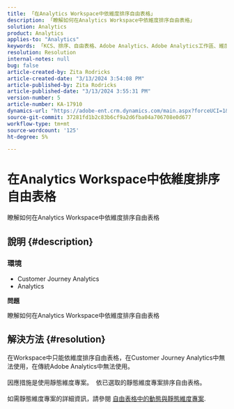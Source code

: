 ```yaml
---
title: 「在Analytics Workspace中依維度排序自由表格」
description: 「瞭解如何在Analytics Workspace中依維度排序自由表格」
solution: Analytics
product: Analytics
applies-to: "Analytics"
keywords: 「KCS、排序、自由表格、Adobe Analytics、Adobe Analytics工作區、維度、做法」
resolution: Resolution
internal-notes: null
bug: false
article-created-by: Zita Rodricks
article-created-date: "3/13/2024 3:54:08 PM"
article-published-by: Zita Rodricks
article-published-date: "3/13/2024 3:55:31 PM"
version-number: 5
article-number: KA-17910
dynamics-url: "https://adobe-ent.crm.dynamics.com/main.aspx?forceUCI=1&pagetype=entityrecord&etn=knowledgearticle&id=3bd143e9-51e1-ee11-904d-6045bd0065b6"
source-git-commit: 37281fd1b2c83b6cf9a2d6fba04a706708e0d677
workflow-type: tm+mt
source-wordcount: '125'
ht-degree: 5%

---
```


# 在Analytics Workspace中依維度排序自由表格


瞭解如何在Analytics Workspace中依維度排序自由表格

## 說明 {#description}


### <b>環境</b>

- Customer Journey Analytics
- Analytics




<b>問題</b>

瞭解如何在Analytics Workspace中依維度排序自由表格


## 解決方法 {#resolution}

在Workspace中只能依維度排序自由表格，在Customer Journey Analytics中無法使用，在傳統Adobe Analytics中無法使用。<br> <br>因應措施是使用靜態維度專案。  依已選取的靜態維度專案排序自由表格。<br> <br>如需靜態維度專案的詳細資訊，請參閱 [自由表格中的動態與靜態維度專案](https://experienceleague.adobe.com/docs/analytics/analyze/analysis-workspace/visualizations/freeform-table/column-row-settings/manual-vs-dynamic-rows.html?lang=en).